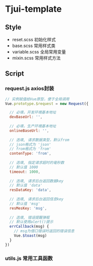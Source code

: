 # Tjui-template

## Style

- reset.scss 初始化样式
- base.scss 常用样式类
- variable.scss 全局常用变量
- mixin.scss 常用样式方法

## Script 

### request.js axios封装
``` js
// 实例赋值给Vue原型，便于全局调用
Vue.prototype.$request = new Request({

  // 必填，开发环境基本地址
  devBaseUrl: '',
  
  // 必填，生产环境基本地址
  onlineBaseUrl: '',
  
  // 选填, 请求数据类型，默认from
  // json格式为 'json'
  // from格式为 'from'
  contenType: 'from',
  
  // 选填, 指定请求超时的毫秒数
  // 默认值 1000
  timeout: 1000,
  
  // 选填, 请求后台返回数据key
  // 默认值 'data'
  resDataKey: 'data',
  
  // 选填, 请求后台返回信息key
  // 默认值 'msg'
  resMesKey: 'msg',
  
  // 选填, 错误提醒弹框
  // 默认使用alert()提示
  errCallback(msg) {
    // msg为借口错误时返回的错误信息
    Vue.$toast(msg)
  }
})
```

### utils.js 常用工具函数
